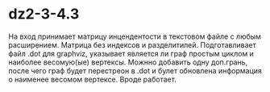 # dz2-3-4.3
На вход принимает матрицу инцендентости в текстовом файле с любым расширением. Матрица без индексов и разделитилей. Подготавливает файл .dot для graphviz, указывает является ли граф простым циклом и наиболее весомую(ые) вертексы. Можнно добавить одну доп.грань, после чего граф будет перестреон в .dot и булет обновлена информация о наименее весомом вертексе. Вроде работает.
